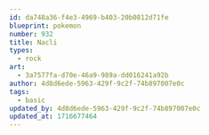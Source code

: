 ```yaml
---
id: da748a36-f4e3-4969-b403-20b0812d71fe
blueprint: pokemon
number: 932
title: Nacli
types:
  - rock
art:
  - 3a7577fa-d70e-46a9-989a-dd016241a92b
author: 4d8d6ede-5963-429f-9c2f-74b897007e0c
tags:
  - basic
updated_by: 4d8d6ede-5963-429f-9c2f-74b897007e0c
updated_at: 1716677464
---
```

